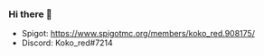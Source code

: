 ### Hi there 👋

- Spigot: https://www.spigotmc.org/members/koko_red.908175/
- Discord: Koko_red#7214
